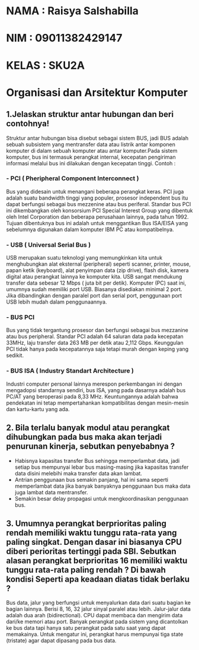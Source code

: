 # NAMA  : Raisya Salshabilla 
# NIM   : 09011382429147
# KELAS : SKU2A
# Organisasi dan Arsitektur Komputer 


## 1.Jelaskan struktur antar hubungan dan beri contohnya!
Struktur antar hubungan bisa disebut sebagai sistem BUS, jadi BUS adalah sebuah subsistem yang mentransfer data atau listrik antar komponen komputer di dalam sebuah komputer atau antar komputer.Pada sistem komputer, bus ini termasuk perangkat internal, kecepatan pengiriman informasi melalui bus ini dilakukan dengan kecepatan tinggi.
Contoh :
### - PCI ( Pheripheral Component Interconnect )
Bus yang didesain untuk menangani beberapa perangkat keras. PCI juga adalah suatu bandwidth tinggi yang populer, prosesor independent bus itu dapat berfungsi sebagai bus mezzenine atau bus periferal. Standar bus PCI ini dikembangkan oleh konsorsium PCI Special Interest Group yang dibentuk oleh Intel Corporation dan beberapa perusahaan lainnya, pada tahun 1992. Tujuan dibentuknya bus ini adalah untuk menggantikan Bus ISA/EISA yang sebelumnya digunakan dalam komputer IBM PC atau kompatibelnya.
### - USB ( Universal Serial Bus )
USB merupakan suatu teknologi yang memungkinkan kita untuk menghubungkan alat eksternal (peripheral) seperti scanner, printer, mouse, papan ketik (keyboard), alat penyimpan data (zip drive), flash disk, kamera digital atau perangkat lainnya ke komputer kita. USB sangat mendukung transfer data sebesar 12 Mbps ( juta bit per detik). Komputer (PC) saat ini, umumnya sudah memiliki port USB. Biasanya disediakan minimal 2 port. Jika dibandingkan dengan paralel port dan serial port, penggunaan port USB lebih mudah dalam penggunaannya.
### - BUS PCI
Bus yang tidak tergantung prosesor dan berfungsi sebagai bus mezzanine atau bus peripheral. Standar PCI adalah 64 saluran data pada kecepatan 33MHz, laju transfer data 263 MB per detik atau 2,112 Gbps. Keunggulan PCI tidak hanya pada kecepatannya saja tetapi murah dengan keping yang sedikit.
### - BUS ISA ( Industry Standart Architecture )
Industri computer personal lainnya merespon perkembangan ini dengan mengadopsi standarnya sendiri, bus ISA, yang pada dasarnya adalah bus PC/AT yang beroperasi pada 8,33 MHz. Keuntungannya adalah bahwa pendekatan ini tetap mempertahankan kompatibilitas dengan mesin-mesin dan kartu-kartu yang ada.


## 2. Bila terlalu banyak modul atau perangkat dihubungkan pada bus maka akan terjadi penurunan kinerja, sebutkan penyebabnya ?
- Habisnya kapasitas transfer Bus sehingga memperlambat data, jadi setiap bus mempunyai lebar bus masing-masing jika kapasitas transfer data disini melebihi maka transfer data akan lambat. 
- Antrian penggunaan bus semakin panjang, hal ini sama seperti memperlambat data jika banyak banyaknya penggunaan bus maka data juga lambat data mentransfer.
- Semakin besar delay propagasi untuk mengkoordinasikan penggunaan bus.



## 3. Umumnya perangkat berprioritas paling rendah memiliki waktu tunggu rata-rata yang paling singkat. Dengan dasar ini biasanya CPU diberi perioritas tertinggi pada SBI. Sebutkan alasan perangkat berprioritas 16 memiliki waktu tunggu rata-rata paling rendah ? Di bawah kondisi Seperti apa keadaan diatas tidak berlaku ?
Bus data, jalur yang berfungsi untuk menyalurkan data dari suatu bagian ke bagian lainnya. Berisi 8, 16, 32 jalur sinyal paralel atau lebih. Jalur-jalur data adalah dua arah (bidirectional). CPU dapat membaca dan mengirim data dari/ke memori atau port. Banyak perangkat pada sistem yang dicantolkan ke bus data tapi hanya satu perangkat pada satu saat yang dapat memakainya. Untuk mengatur ini, perangkat harus mempunyai tiga state  (tristate) agar dapat dipasang pada bus data.
